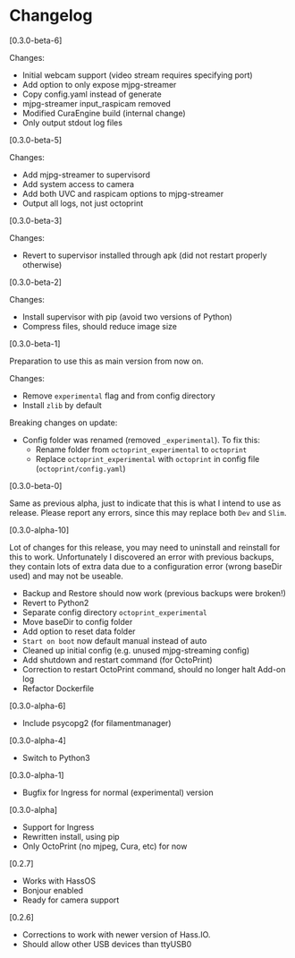 # Changelog

[0.3.0-beta-6]

Changes:
- Initial webcam support (video stream requires specifying port)
- Add option to only expose mjpg-streamer
- Copy config.yaml instead of generate
- mjpg-streamer input_raspicam removed
- Modified CuraEngine build (internal change)
- Only output stdout log files

[0.3.0-beta-5]

Changes:
- Add mjpg-streamer to supervisord
- Add system access to camera
- Add both UVC and raspicam options to mjpg-streamer
- Output all logs, not just octoprint

[0.3.0-beta-3]

Changes:
- Revert to supervisor installed through apk (did not restart properly otherwise)

[0.3.0-beta-2]

Changes:
- Install supervisor with pip (avoid two versions of Python)
- Compress files, should reduce image size

[0.3.0-beta-1]

Preparation to use this as main version from now on.

Changes:
- Remove `experimental` flag and from config directory
- Install `zlib` by default

Breaking changes on update:
- Config folder was renamed (removed `_experimental`). To fix this:
  - Rename folder from `octoprint_experimental` to `octoprint`
  - Replace `octoprint_experimental` with `octoprint` in config file (`octoprint/config.yaml`)

[0.3.0-beta-0]

Same as previous alpha, just to indicate that this is what I intend to use as release.
Please report any errors, since this may replace both `Dev` and `Slim`.

[0.3.0-alpha-10]

Lot of changes for this release, you may need to uninstall and reinstall for this to work. Unfortunately I discovered an error with previous backups, they contain lots of extra data due to a configuration error (wrong baseDir used) and may not be useable.

- Backup and Restore should now work (previous backups were broken!)
- Revert to Python2
- Separate config directory `octoprint_experimental`
- Move baseDir to config folder
- Add option to reset data folder
- `Start on boot` now default manual instead of auto
- Cleaned up initial config (e.g. unused mjpg-streaming config)
- Add shutdown and restart command (for OctoPrint)
- Correction to restart OctoPrint command, should no longer halt Add-on log
- Refactor Dockerfile

[0.3.0-alpha-6]
- Include psycopg2 (for filamentmanager)

[0.3.0-alpha-4]
- Switch to Python3

[0.3.0-alpha-1]
- Bugfix for Ingress for normal (experimental) version

[0.3.0-alpha]
- Support for Ingress
- Rewritten install, using pip
- Only OctoPrint (no mjpeg, Cura, etc) for now

[0.2.7]
- Works with HassOS
- Bonjour enabled
- Ready for camera support

[0.2.6]
- Corrections to work with newer version of Hass.IO.
- Should allow other USB devices than ttyUSB0
